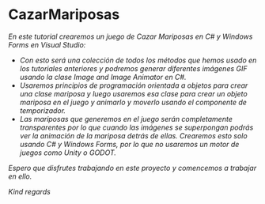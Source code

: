# CazarMariposas

_En este tutorial crearemos un juego de Cazar Mariposas en C# y Windows Forms en Visual Studio:_

- _Con esto será una colección de todos los métodos que hemos usado en los tutoriales anteriores y podremos generar diferentes imágenes GIF usando la clase Image and Image Animator en C#._
- _Usaremos principios de programación orientada a objetos para crear una clase mariposa y luego usaremos esa clase para crear un objeto mariposa en el juego y animarlo y moverlo usando el componente de temporizador._
- _Las mariposas que generemos en el juego serán completamente transparentes por lo que cuando las imágenes se superpongan podrás ver la animación de la mariposa detrás de ellas. Crearemos esto solo usando C# y Windows Forms, por lo que no usaremos un motor de juegos como Unity o GODOT._

_Espero que disfrutes trabajando en este proyecto y comencemos a trabajar en ello._

_Kind regards_
